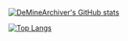 <!---
DeMineArchiver/DeMineArchiver is a ✨ special ✨ repository because its `README.md` (this file) appears on your GitHub profile.
You can click the Preview link to take a look at your changes.
--->

[![DeMineArchiver's GitHub stats](https://github-readme-stats.vercel.app/api?username=DeMineArchiver&theme=calm&show_icons=true)](https://github.com/anuraghazra/github-readme-stats)

[![Top Langs](https://github-readme-stats.vercel.app/api/top-langs/?username=anuraghazra&layout=compact&theme=calm)](https://github.com/anuraghazra/github-readme-stats)

<!-- Some of my repos:

[![Readme Card](https://github-readme-stats.vercel.app/api/pin/?username=deminearchiver&repo=SwapColors&theme=calm&show_owner=true)](https://github.com/anuraghazra/github-readme-stats)
[![Readme Card](https://github-readme-stats.vercel.app/api/pin/?username=deminearchiver&repo=BLTC&theme=calm&show_owner=true)](https://github.com/anuraghazra/github-readme-stats) -->
